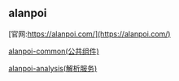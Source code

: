 ## alanpoi

[官网:https://alanpoi.com/](https://alanpoi.com/)

[alanpoi-common(公共组件)](https://github.com/alan-et/alanpoi/blob/1.3.x/alanpoi-common/README.md)

[alanpoi-analysis(解析服务)](https://github.com/alan-et/alanpoi/blob/1.3.x/alanpoi-analysis/README.md)








